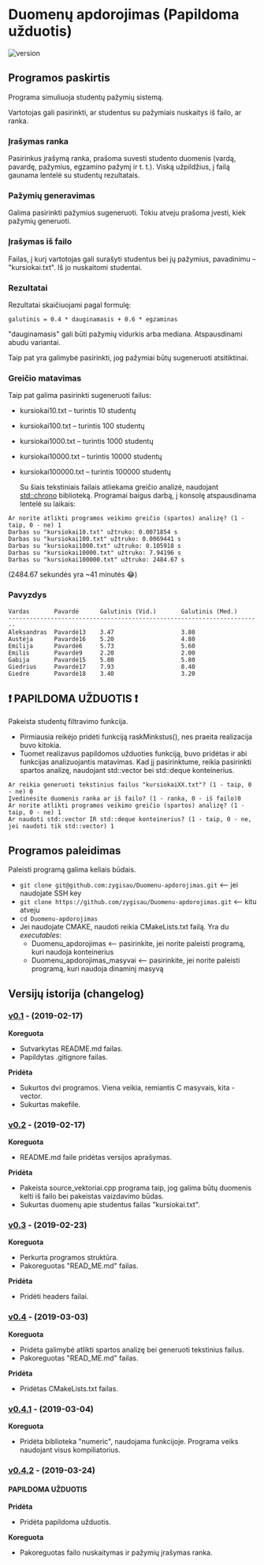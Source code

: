# Duomenų apdorojimas (Papildoma užduotis)
![version][version-badge]
## Programos paskirtis
Programa simuliuoja studentų pažymių sistemą. 

Vartotojas gali pasirinkti, ar studentus su pažymiais nuskaitys iš failo, ar ranka.

### Įrašymas ranka
Pasirinkus įrašymą ranka, prašoma suvesti studento duomenis (vardą, pavardę, pažymius, egzamino pažymį ir t. t.). Viską užpildžius, į failą gaunama lentelė su studentų rezultatais.

### Pažymių generavimas
Galima pasirinkti pažymius sugeneruoti. Tokiu atveju prašoma įvesti, kiek pažymių generuoti.

### Įrašymas iš failo
Failas, į kurį vartotojas gali surašyti studentus bei jų pažymius, pavadinimu – "kursiokai.txt".
Iš jo nuskaitomi studentai.

### Rezultatai
Rezultatai skaičiuojami pagal formulę: 

```shell 
galutinis = 0.4 * dauginamasis + 0.6 * egzaminas
```
"dauginamasis" gali būti pažymių vidurkis arba mediana. Atspausdinami abudu variantai.

Taip pat yra galimybė pasirinkti, jog pažymiai būtų sugeneruoti atsitiktinai.

### Greičio matavimas
Taip pat galima pasirinkti sugeneruoti failus:
- kursiokai10.txt – turintis 10 studentų

- kursiokai100.txt – turintis 100 studentų

- kursiokai1000.txt – turintis 1000 studentų

- kursiokai10000.txt – turintis 10000 studentų

- kursiokai100000.txt – turintis 100000 studentų

  Su šiais tekstiniais failais atliekama greičio analizė, naudojant [std::chrono](https://en.cppreference.com/w/cpp/chrono) biblioteką. Programai baigus darbą, į konsolę atspausdinama lentelė su laikais:

```shell
Ar norite atlikti programos veikimo greičio (spartos) analizę? (1 - taip, 0 - ne) 1
Darbas su "kursiokai10.txt" užtruko: 0.0071854 s
Darbas su "kursiokai100.txt" užtruko: 0.0069441 s
Darbas su "kursiokai1000.txt" užtruko: 0.105918 s
Darbas su "kursiokai10000.txt" užtruko: 7.94196 s
Darbas su "kursiokai100000.txt" užtruko: 2484.67 s
```
(2484.67 sekundės yra ~41 minutės 😂)

### Pavyzdys
```shell
Vardas       Pavardė      Galutinis (Vid.)       Galutinis (Med.)       
------------------------------------------------------------------------
Aleksandras  Pavardė13    3.47                   3.80
Austėja      Pavardė16    5.20                   4.80
Emilija      Pavardė6     5.73                   5.60
Emilis       Pavardė9     2.20                   2.00
Gabija       Pavardė15    5.80                   5.80
Giedrius     Pavardė17    7.93                   8.40
Giedrė       Pavardė18    3.40                   3.20   
```

## :exclamation: PAPILDOMA UŽDUOTIS :exclamation:
Pakeista studentų filtravimo funkcija.
- Pirmiausia reikėjo pridėti funkciją raskMinkstus(), nes praeita realizacija buvo kitokia.
- Tuomet realizavus papildomos užduoties funkciją, buvo pridėtas ir abi funkcijas analizuojantis matavimas. Kad jį pasirinktume, reikia pasirinkti spartos analizę, naudojant std::vector bei std::deque konteinerius.
```shell
Ar reikia generuoti tekstinius failus "kursiokaiXX.txt"? (1 - taip, 0 - ne) 0
Įvedinėsite duomenis ranka ar iš failo? (1 - ranka, 0 - iš failo)0
Ar norite atlikti programos veikimo greičio (spartos) analizę? (1 - taip, 0 - ne) 1
Ar naudoti std::vector IR std::deque konteinerius? (1 - taip, 0 - ne, jei naudoti tik std::vector) 1
```

## Programos paleidimas
Paleisti programą galima keliais būdais.  
- `git clone git@github.com:zygisau/Duomenu-apdorojimas.git` <-- jei naudojate SSH key  
- `git clone https://github.com/zygisau/Duomenu-apdorojimas.git` <-- kitu atveju  
- `cd Duomenu-apdorojimas`  
- Jei naudojate CMAKE, naudoti reikia CMakeLists.txt failą.
Yra du *executables*:
  - Duomenu_apdorojimas <-- pasirinkite, jei norite paleisti programą, kuri naudoja konteinerius
  - Duomenu_apdorojimas_masyvai <-- pasirinkite, jei norite paleisti programą, kuri naudoja dinaminį masyvą
  
## Versijų istorija (changelog)

   ### [v0.1](https://github.com/zygisau/Duomenu-apdorojimas/releases/tag/v0.1) - (2019-02-17)

   **Koreguota**

   - Sutvarkytas README.md failas.
   - Papildytas .gitignore failas.

   **Pridėta**

   - Sukurtos dvi programos. Viena veikia, remiantis C masyvais, kita - vector.
   - Sukurtas makefile.

   ### [v0.2](https://github.com/zygisau/Duomenu-apdorojimas/releases/tag/v0.2) - (2019-02-17)

   **Koreguota**

   - README.md faile pridėtas versijos aprašymas.

   **Pridėta**

   - Pakeista source_vektoriai.cpp programa taip, jog galima būtų duomenis kelti iš failo bei pakeistas vaizdavimo būdas.
   - Sukurtas duomenų apie studentus failas "kursiokai.txt".

### [v0.3](https://github.com/zygisau/Duomenu-apdorojimas/releases/tag/v0.3) - (2019-02-23)

   **Koreguota**

   - Perkurta programos struktūra.
   - Pakoreguotas "READ_ME.md" failas.

   **Pridėta**

   - Pridėti headers failai.

### [v0.4](https://github.com/zygisau/Duomenu-apdorojimas/releases/tag/v0.4) - (2019-03-03)

   **Koreguota**

   - Pridėta galimybė atlikti spartos analizę bei generuoti tekstinius failus.
   - Pakoreguotas "READ_ME.md" failas.

   **Pridėta**

   - Pridėtas CMakeLists.txt failas.
   
### [v0.4.1](https://github.com/zygisau/Duomenu-apdorojimas/releases/tag/v0.4.1) - (2019-03-04)

  **Koreguota**

  - Pridėta biblioteka "numeric", naudojama funkcijoje. Programa veiks naudojant visus kompiliatorius.

### [v0.4.2](https://github.com/zygisau/Duomenu-apdorojimas/releases/tag/v0.4.2) - (2019-03-24)
  #### PAPILDOMA UŽDUOTIS
  **Pridėta**

  - Pridėta papildoma užduotis.
  
  **Koreguota**
  
  - Pakoreguotas failo nuskaitymas ir pažymių įrašymas ranka.

[version-badge]: https://img.shields.io/badge/version-0.4.2-blue.svg
